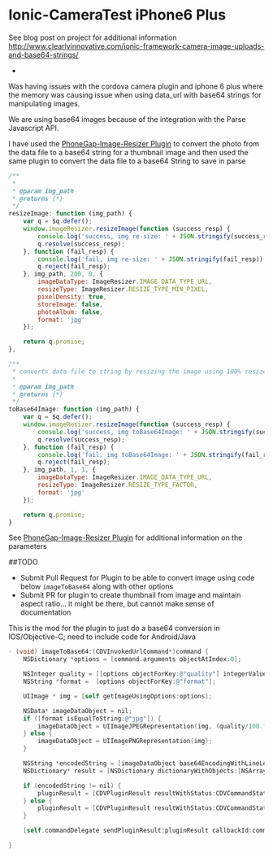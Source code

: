 # Ionic-CameraTest iPhone6 Plus

See blog post on project for additional information
http://www.clearlyinnovative.com/ionic-framework-camera-image-uploads-and-base64-strings/

-
Was having issues with the cordova camera plugin and iphone 6 plus where the memory was causing issue when using data_url with base64 strings for manipulating images.

We are using base64 images because of the integration with the Parse Javascript API.

I have used the [PhoneGap-Image-Resizer Plugin](https://github.com/timkalinowski/PhoneGap-Image-Resizer) to convert the photo from the data file to a base64 string for a thumbnail image and then used the same plugin to convert the data file to a base64 String to save in parse

```Javascript
/**
 *
 * @param img_path
 * @returns {*}
 */
resizeImage: function (img_path) {
    var q = $q.defer();
    window.imageResizer.resizeImage(function (success_resp) {
        console.log('success, img re-size: ' + JSON.stringify(success_resp));
        q.resolve(success_resp);
    }, function (fail_resp) {
        console.log('fail, img re-size: ' + JSON.stringify(fail_resp));
        q.reject(fail_resp);
    }, img_path, 200, 0, {
        imageDataType: ImageResizer.IMAGE_DATA_TYPE_URL,
        resizeType: ImageResizer.RESIZE_TYPE_MIN_PIXEL,
        pixelDensity: true,
        storeImage: false,
        photoAlbum: false,
        format: 'jpg'
    });

    return q.promise;
},

/**
 * converts data file to string by resizing the image using 100% resize factor
 * 
 * @param img_path
 * @returns {*}
 */
toBase64Image: function (img_path) {
    var q = $q.defer();
    window.imageResizer.resizeImage(function (success_resp) {
        console.log('success, img toBase64Image: ' + JSON.stringify(success_resp));
        q.resolve(success_resp);
    }, function (fail_resp) {
        console.log('fail, img toBase64Image: ' + JSON.stringify(fail_resp));
        q.reject(fail_resp);
    }, img_path, 1, 1, {
        imageDataType: ImageResizer.IMAGE_DATA_TYPE_URL,
        resizeType: ImageResizer.RESIZE_TYPE_FACTOR,
        format: 'jpg'
    });

    return q.promise;
}
```

See [PhoneGap-Image-Resizer Plugin](https://github.com/timkalinowski/PhoneGap-Image-Resizer) for additional information on the parameters

##TODO

* Submit Pull Request for Plugin to be able to convert image using code below `imageToBase64` along with other options
* Submit PR for plugin to create thumbnail from image and maintain aspect ratio... it might be there, but cannot make sense of documentation

This is the mod for the plugin to just do a base64 conversion in IOS/Objective-C; need to include code for Android/Java
```Objective-C
- (void) imageToBase64:(CDVInvokedUrlCommand*)command {
    NSDictionary *options = [command.arguments objectAtIndex:0];

    NSInteger quality = [[options objectForKey:@"quality"] integerValue];
    NSString *format =  [options objectForKey:@"format"];

    UIImage * img = [self getImageUsingOptions:options];

    NSData* imageDataObject = nil;
    if ([format isEqualToString:@"jpg"]) {
        imageDataObject = UIImageJPEGRepresentation(img, (quality/100.f));
    } else {
        imageDataObject = UIImagePNGRepresentation(img);
    }

    NSString *encodedString = [imageDataObject base64EncodingWithLineLength:0];
    NSDictionary* result = [NSDictionary dictionaryWithObjects:[NSArray arrayWithObjects:encodedString, nil] forKeys:[NSArray arrayWithObjects: @"imageData",nil]];

    if (encodedString != nil) {
        pluginResult = [CDVPluginResult resultWithStatus:CDVCommandStatus_OK messageAsDictionary:result];
    } else {
        pluginResult = [CDVPluginResult resultWithStatus:CDVCommandStatus_ERROR];
    }

    [self.commandDelegate sendPluginResult:pluginResult callbackId:command.callbackId];

}
```
